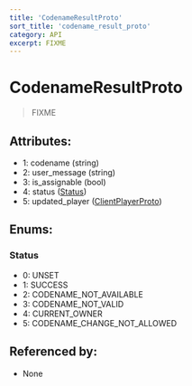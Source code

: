 ```yaml
---
title: 'CodenameResultProto'
sort_title: 'codename_result_proto'
category: API
excerpt: FIXME
---
```


# CodenameResultProto

> FIXME

## Attributes:

- 1: codename (string)
- 2: user_message (string)
- 3: is_assignable (bool)
- 4: status ([Status](#status))
- 5: updated_player ([ClientPlayerProto](../ClientPlayerProto/))

## Enums:

### Status
- 0: UNSET
- 1: SUCCESS
- 2: CODENAME_NOT_AVAILABLE
- 3: CODENAME_NOT_VALID
- 4: CURRENT_OWNER
- 5: CODENAME_CHANGE_NOT_ALLOWED

## Referenced by:

- None
